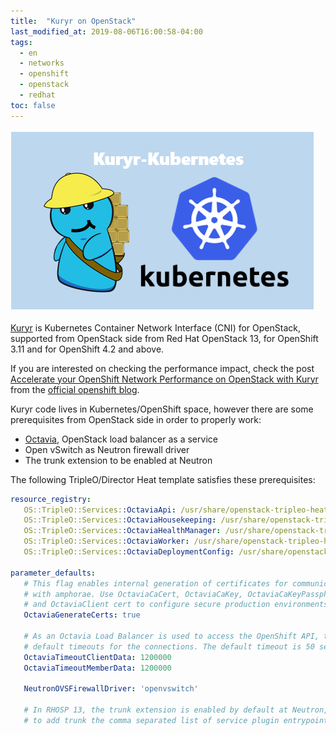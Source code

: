 ```yaml
---
title:  "Kuryr on OpenStack"
last_modified_at: 2019-08-06T16:00:58-04:00
tags:
  - en
  - networks
  - openshift
  - openstack
  - redhat
toc: false
---
```


![](/assets/images/posts/2019-08-06-kuryr.png)

[Kuryr](https://github.com/openstack/kuryr) is Kubernetes Container Network Interface (CNI) for OpenStack, supported from OpenStack side from Red Hat OpenStack 13, for OpenShift 3.11 and for OpenShift 4.2 and above.

If you are interested on checking the performance impact, check the post [Accelerate your OpenShift Network Performance on OpenStack with Kuryr](https://www.openshift.com/blog/accelerate-your-openshift-network-performance-on-openstack-with-kuryr) from the [official openshift blog](https://www.openshift.com/blog).

Kuryr code lives in Kubernetes/OpenShift space, however there are some prerequisites from OpenStack side in order to properly work:
 - [Octavia](https://wiki.openstack.org/wiki/Octavia), OpenStack load balancer as a service
 - Open vSwitch as Neutron firewall driver
 - The trunk extension to be enabled at Neutron

 The following TripleO/Director Heat template satisfies these prerequisites:
 ```yaml
 resource_registry:
    OS::TripleO::Services::OctaviaApi: /usr/share/openstack-tripleo-heat-templates/docker/services/octavia-api.yaml
    OS::TripleO::Services::OctaviaHousekeeping: /usr/share/openstack-tripleo-heat-templates/docker/services/octavia-housekeeping.yaml
    OS::TripleO::Services::OctaviaHealthManager: /usr/share/openstack-tripleo-heat-templates/docker/services/octavia-health-manager.yaml
    OS::TripleO::Services::OctaviaWorker: /usr/share/openstack-tripleo-heat-templates/docker/services/octavia-worker.yaml
    OS::TripleO::Services::OctaviaDeploymentConfig: /usr/share/openstack-tripleo-heat-templates/docker/services/octavia/octavia-deployment-config.yaml

parameter_defaults:
    # This flag enables internal generation of certificates for communication
    # with amphorae. Use OctaviaCaCert, OctaviaCaKey, OctaviaCaKeyPassphrase
    # and OctaviaClient cert to configure secure production environments.
    OctaviaGenerateCerts: true

    # As an Octavia Load Balancer is used to access the OpenShift API, there is a need to increase their listeners
    # default timeouts for the connections. The default timeout is 50 seconds. Increase the timeout to 20 minutes
    OctaviaTimeoutClientData: 1200000
    OctaviaTimeoutMemberData: 1200000

    NeutronOVSFirewallDriver: 'openvswitch'

    # In RHOSP 13, the trunk extension is enabled by default at Neutron, if that is not the case, make sure
    # to add trunk the comma separated list of service plugin entrypoints defined in NeutronServicePlugins
 ```